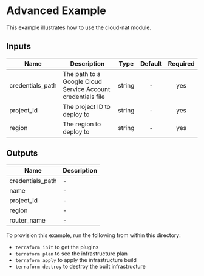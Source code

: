 # Advanced Example

This example illustrates how to use the cloud-nat module.

[^]: (autogen_docs_start)

## Inputs

| Name | Description | Type | Default | Required |
|------|-------------|:----:|:-----:|:-----:|
| credentials\_path | The path to a Google Cloud Service Account credentials file | string | - | yes |
| project\_id | The project ID to deploy to | string | - | yes |
| region | The region to deploy to | string | - | yes |

## Outputs

| Name | Description |
|------|-------------|
| credentials\_path | - |
| name | - |
| project\_id | - |
| region | - |
| router\_name | - |

[^]: (autogen_docs_end)

To provision this example, run the following from within this directory:

- `terraform init` to get the plugins
- `terraform plan` to see the infrastructure plan
- `terraform apply` to apply the infrastructure build
- `terraform destroy` to destroy the built infrastructure